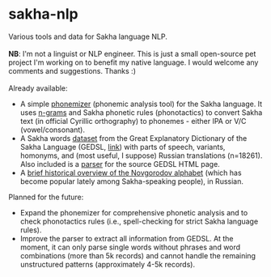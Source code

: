 # sakha-nlp
Various tools and data for Sakha language NLP.\
\
**NB**: I'm not a linguist or NLP engineer. This is just a small open-source pet project I'm working on to benefit my native language. I would welcome any comments and suggestions. Thanks :)\
\
Already available:

* A simple [phonemizer](https://github.com/ogpetrov/sakha-nlp/blob/main/code/phonetics/sakha_phonemizer.py) (phonemic analysis tool) for the Sakha language. It uses [n-grams](https://en.wikipedia.org/wiki/N-gram) and Sakha phonetic rules (phonotactics) to convert Sakha text (in official Cyrillic orthography) to phonemes - either IPA or V/C (vowel/consonant).
* A Sakha words [dataset](https://github.com/ogpetrov/sakha-nlp/blob/main/data/btsja/btsja_parsed_v01.csv) from the Great Explanatory Dictionary of the Sakha Language (GEDSL, [link](https://igi.ysn.ru/btsja/)) with parts of speech, variants, homonyms, and (most useful, I suppose) Russian translations (n=18261). Also included is a [parser](https://github.com/ogpetrov/sakha-nlp/blob/main/data/btsja/btsja_parser.py) for the source GEDSL HTML page.
* A [brief historical overview of the Novgorodov alphabet]((https://github.com/ogpetrov/sakha-nlp)) (which has become popular lately among Sakha-speaking people), in Russian.

Planned for the future:

* Expand the phonemizer for comprehensive phonetic analysis and to check phonotactics rules (i.e., spell-checking for strict Sakha language rules).
* Improve the parser to extract all information from GEDSL. At the moment, it can only parse single words without phrases and word combinations (more than 5k records) and cannot handle the remaining unstructured patterns (approximately 4-5k records).
